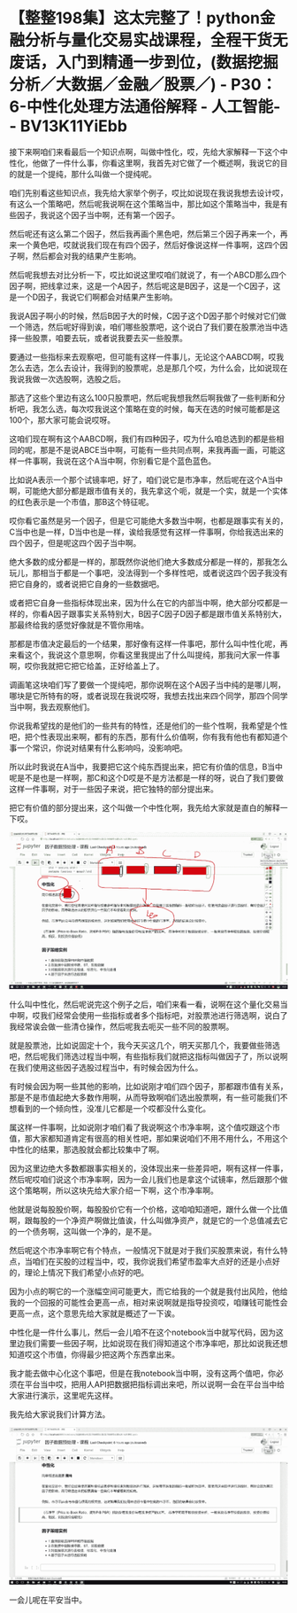 # 【整整198集】这太完整了！python金融分析与量化交易实战课程，全程干货无废话，入门到精通一步到位，(数据挖掘分析／大数据／金融／股票／) - P30：6-中性化处理方法通俗解释 - 人工智能- - BV13K11YiEbb

接下来啊咱们来看最后一个知识点啊，叫做中性化，哎，先给大家解释一下这个中性化，他做了一件什么事，你看这里啊，我首先对它做了一个概述啊，我说它的目的就是一个提纯，那什么叫做一个提纯呢。

咱们先别看这些知识点，我先给大家举个例子，哎比如说现在我说我想去设计哎，有这么一个策略吧，然后呢我说啊在这个策略当中，那比如这个策略当中，我是有些因子，我说这个因子当中啊，还有第一个因子。

然后呢还有这么第二个因子，然后我再画个黑色吧，然后第三个因子再来一个，再来一个黄色吧，哎就说我们现在有四个因子，然后好像说这样一件事啊，这四个因子啊，然后都会对我的结果产生影响。

然后呢我想去对比分析一下，哎比如说这里哎咱们就说了，有一个ABCD那么四个因子啊，把线拿过来，这是一个A因子，然后呢这是B因子，这是一个C因子，这是一个D因子，我说它们啊都会对结果产生影响。

我说A因子啊小的时候，然后B因子大的时候，C因子这个D因子那个时候对它们做一个筛选，然后呢好得到诶，咱们哪些股票吧，这个说白了我们要在股票池当中选择一些股票，咱要去玩，或者说我要去买一些股票。

要通过一些指标来去观察吧，但可能有这样一件事儿，无论这个AABCD啊，哎我怎么去选，怎么去设计，我得到的股票呢，总是那几个哎，为什么会，比如说现在我说我做一次选股啊，选股之后。

那选了这些个里边有这么100只股票吧，然后呢我想我然后啊我做了一些判断和分析吧，我怎么选，每次哎我说这个策略在变的时候，每天在选的时候可能都是这100个，那大家可能会说哎呀。

这咱们现在啊有这个AABCD啊，我们有四种因子，哎为什么咱总选到的都是些相同的呢，那是不是说ABCE当中啊，可能有一些共同点啊，来我再画一画，可能这样一件事啊，我说在这个A当中啊，你别看它是个蓝色蓝色。

比如说A表示一个那个试镜率吧，好了，咱们说它是市净率，然后呢在这个A当中啊，可能绝大部分都是跟市值有关的，我先拿这个呃，就是一个实，就是一个实体的红色表示是一个市值，那B这个特征呢。

哎你看它虽然是另一个因子，但是它可能绝大多数当中啊，也都是跟事实有关的，C当中也是一样，D当中也是一样，诶给我感觉有这样一件事啊，你给我选出来的四个因子，但是呢这四个因子当中啊。

绝大多数的成分都是一样的，那既然你说他们绝大多数成分都是一样的，那我怎么玩儿，那相当于都是一个事吧，没法得到一个多样性吧，或者说这四个因子我没有把它自身的，或者说把它自身的一些数据吧。

或者把它自身一些指标体现出来，因为什么在它的内部当中啊，绝大部分哎都是一样的，你看A因子跟事实关系特别大，B因子C因子D因子都是跟市值关系特别大，那最终给我的感觉好像就是不管你用啥。

那都是市值决定最后的一个结果，那好像有这样一件事吧，那什么叫中性化呢，再来看这个，我说这个意思啊，你看这里我提出了什么叫提纯，那我问大家一件事啊，哎你我就把它把它给盖，正好给盖上了。

调画笔这块咱们写了要做一个提纯吧，那你说啊在这个A因子当中纯的是哪儿啊，哪块是它所特有的呀，或者说现在我说哎呀，我想去找出来四个同学，那四个同学当中啊，我去观察他们。

你说我希望找的是他们的一些共有的特性，还是他们的一些个性啊，我希望是个性吧，把个性表现出来啊，都有的东西，那有什么价值啊，你有我有他也有都知道个事一个常识，你说对结果有什么影响吗，没影响吧。

所以此时我说在A当中，我要把它这个纯东西提出来，把它有价值的信息，B当中呢是不是也是一样啊，那C和这个D哎是不是方法都是一样的呀，说白了我们要做这样一件事啊，对于一些因子来说，把它独特的部分提出来。

把它有价值的部分提出来，这个叫做一个中性化啊，我先给大家就是直白的解释一下哎。

![](img/b34fd26da43f06fe5094b941776fa3c1_1.png)

什么叫中性化，然后呢说完这个例子之后，咱们来看一看，说啊在这个量化交易当中啊，哎我们经常会使用一些指标或者多个指标吧，对股票池进行筛选啊，说白了我经常诶会做一些清仓操作，然后呢我去呃买一些不同的股票啊。

就是股票池，比如说固定十个，我今天买这几个，明天买那几个，我要做些筛选吧，然后呢我们筛选过程当中啊，有些指标我们就把这指标叫做因子了，所以说啊在我们使用这些因子选股过程当中，有时候会因为什么。

有时候会因为啊一些其他的影响，比如说刚才咱们四个因子，那都跟市值有关系，那是不是市值起绝大多数作用啊，从而导致啊咱们选出股票啊，有一些可能我们不想看到的一个倾向性，没准儿它都是一个哎都没什么变化。

属这样一件事啊，比如说刚才咱们看了我说啊这个市净率啊，这个值哎跟这个市值，那大家都知道肯定有很高的相关性吧，那如果说咱们不用不用什么，不用这个中性化的结果，那选股就会都比较集中了啊。

因为这里边绝大多数都跟事实相关的，没体现出来一些差异吧，啊有这样一件事，然后呢哎咱们说这个市净率啊，因为一会儿我们也是拿这个试镜率，然后跟那个做这个策略啊，所以这块先给大家介绍一下啊，这个市净率啊。

他就是说每股股价啊，每股股价它有一个价格，这咱咱知道吧，跟什么做一个比值啊，跟每股的一个净资产啊做比值诶，什么叫做净资产，就是它的一个总值减去它的一个债务啊，这叫做一个净的，是不是。

然后呢这个市净率啊它有个特点，一般情况下就是对于我们买股票来说，有什么特点，当咱们在买股的过程当中，哎，我你说我们希望市盈率大点好的还是小点好的，理论上情况下我们希望小点好的吧。

因为小点的啊它的一个涨幅空间可能更大，而它给我的一个就是我付出风险，他给我的一个回报的可能性会更高一点，相对来说啊就是指导投资哎，咱赚钱可能性会更高一点，这个意思先给大家就是概述了一下诶。

中性化是一件什么事儿，然后一会儿咱不在这个notebook当中就写代码，因为这里边我们需要一些因子啊，比如说现在我们得知道这个市净率吧，那比如说我还想知道哎这个市值，你得最少把这两个东西拿出来。

我才能去做中心化这个事吧，但是在我notebook当中啊，没有这两个值吧，你必须在平台当中哎，把用人API把数据把指标调出来吧，所以说啊一会在平台当中给大家进行演示，这里呢先这样。

我先给大家说我们计算方法。

![](img/b34fd26da43f06fe5094b941776fa3c1_3.png)

一会儿呢在平安当中。